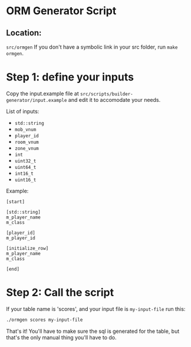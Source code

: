 # ORM Generator Script

## Location: 
`src/ormgen`
If you don't have a symbolic link in your src folder, run `make ormgen`.


# Step 1: define your inputs
Copy the input.example file at `src/scripts/builder-generator/input.example`
and edit it to accomodate your needs. 

List of inputs:
- `std::string`
- `mob_vnum`
- `player_id`
- `room_vnum`
- `zone_vnum`
- `int`
- `uint32_t`
- `uint64_t`
- `int16_t`
- `uint16_t`

Example:
```
[start]

[std::string]
m_player_name
m_class

[player_id]
m_player_id

[initialize_row]
m_player_name
m_class

[end]
```

# Step 2: Call the script

If your table name is 'scores', and your input file is `my-input-file` run this:

```sh
./ormgen scores my-input-file
```

That's it! You'll have to make sure the sql is generated for the table, but that's
the only manual thing you'll have to do.
